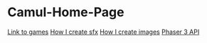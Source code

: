 # Camul-Home-Page
[Link to games](https://camelpilot33.github.io/Camul-Home-Page/index.html)
[How I create sfx](https://sfbgames.itch.io/chiptone)
[How I create images](https://www.pixilart.com/draw)
[Phaser 3 API](https://photonstorm.github.io/phaser3-docs/)
